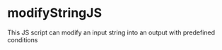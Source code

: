 # modifyStringJS
This JS script can modify an input string into an output with predefined conditions
